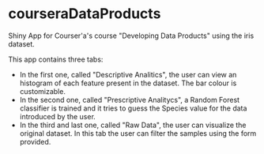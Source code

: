 courseraDataProducts
====================

Shiny App for Courser'a's course "Developing Data Products" using the iris dataset.

This app contains three tabs:

* In the first one, called "Descriptive Analitics", the user can view an histogram of each feature present in the dataset. The bar colour is customizable.
* In the second one, called "Prescriptive Analitycs", a Random Forest classifier is trained and it tries to guess the Species value for the data introduced by the user.
* In the third and last one, called "Raw Data", the user can visualize the original dataset. In this tab the user can filter the samples using the form provided.
